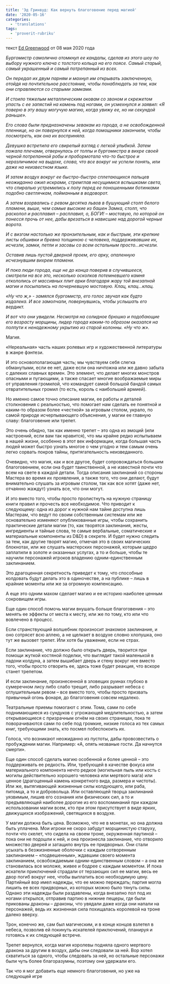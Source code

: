 ```yaml
---
title: 'Эд Гринвуд: Как вернуть благоговение перед магией'
date: '2020-05-16'
categories:
  - 'translations'
tags:
  - 'proverit-rubriku'
---
```


текст [Ed Greenwood](https://vk.com/away.php?to=https://www.enworld.org/forum/member.php?7010779-Ed-Greenwood&cc_key=) от 08 мая 2020 года

_Бургомистр самолично отомкнул ее кандалы, сделав из этого шоу по выбору нужного ключа с толстого кольца на его поясе. Самый старый, самый украшенный и самый потрепанный из всех._

_Он передал их двум парням и махнул им открывать заключенную, отойдя на почтительное расстояние, чтобы понаблюдать за тем, как они справляются со старыми замками._

_И стоило тяжелым металлическим оковам со звоном и скрежетом упасть с ее запястий на камень под ногами, он усмехнулся и заявил: «Я поверю в эту вашу могучую магию, когда увижу ее, но ни секундой раньше»._

_Его слова были предназначены зевакам из города, а не освобожденной пленнице, но он повернулся к ней, когда помощники закончили, чтобы посмотреть, как она их восприняла._

_Девушка встретила его свирепый взгляд с легкой улыбкой. Затем пожала плечами, отвернулась от толпы и бургомистра в вихре своей черной потрепанной робы и пробормотала что-то быстрое и неразличимое на выдохе, слова, что все вокруг не успели понять, или даже на неизвестном языке._

_И затем воздух вокруг ее быстро-быстро сплетающихся пальцев неожиданно ожил искрами, стремглав несущимися вспышками света, что спиралью устремились к полу перед ее поношенными ботинками подобно светлячкам, пойманным в водоворот._

_А затем взорвались с ревом десятка львов в бушующий столп белого пламени, выше, чем самые высокие из башен Замка, столп, что расколол и расплавил – расплавил, о, БОГИ! – мостовую, по которой он понесся прочь от нее, дабы врезаться в нависшие над дорогой черные ворота._

_И с визгом настолько же пронзительным, как и быстрым, эти крепкие листы обшивки и бревна толщиною с человека, поддерживавшие их, исчезли, замки, петли и засовы со всем остальным просто…исчезли._

_Оставив лишь пустой дверной проем, его арку, опаленную исчезнувшим вихрем пламени._

_И пока люди города, еще не до конца поверив в случившееся, смотрели на все это, несколько осколков потемневшего камня откололись от массивных плит арки благодаря жару той внезапной магии и посыпались на почерневшую мостовую. Клац, клац…клац._

_«Ну что ж,» - замялся бургомистр, его голос звучал как будто издалека. И все замолчали, повернувшись, чтобы услышать его вердикт._

_И вот что они увидели. Несмотря на солидное брюшко и подобающие его возрасту морщины, лидер города каким-то образом оказался на полпути к ненадежному укрытию из старой колонны. «Ну что ж»._

Магия.

«Нереальная» часть наших ролевых игр и художественной литературы в жанре фэнтези.

И это основополагающая часть; мы чувствуем себя слегка обманутыми, если ее нет, даже если она ничтожна или же давно забыта с далеких славных времен. Это элемент, что делает многих монстров опасными и пугающими, а также спасает многие воображаемые миры от управления громилой, что командует самой большой бандой самых отвратительных громил (то есть, король с наибольшей армией).

Но именно самое точно описание магии, ее работы и деталей столкновения с реальностью, что помогает нам сделать ее понятной и каким-то образом более «честной» за игровым столом, украло, по самой природе исчерпывающего объяснения, у магии ее главную славу: благоговение или трепет.

Это очень обидно, так как именно трепет – это одна из эмоций (или настроений, если вам так нравится), что мы крайне редко испытываем в нашей жизни, особенно в этот век информации, когда большая часть людей может быстро узнать многое о чем угодно и тем самым очень легко сорвать покров тайны, притягательность неизведанного.

Очевидно, что магия, как и все другое, будет сопровождаться большим благоговением, если она будет таинственной, а не известной почти что всем на свете в каждой детали. Тогда описания заклинаний со стороны Мастера во время их проявления, а также того, что они делают, будут внимательно слушать за игровым столом, так как все хотят (даже нет, отчаянно жаждут) узнать все, что они могут.

И это вместо того, чтобы просто пролистнуть на нужную страницу книги правил и прочесть все необходимое. Что приводит к следующему: одна из дорог к нужной нам тайне доступна лишь Мастерам, что ведут по своим собственным системам или же основательно изменяют опубликованные игры, чтобы сохранить практические детали магии (то, как творятся заклинания, жесты, ингредиенты и тайные слова, те самые вербальные, соматические и материальные компоненты из D&D) в секрете. И будет нужно следить за тем, как другие творят магию, отмечая это в своих магических блокнотах, или же слушать мастерских персонажей, которым щедро заплатили в золоте и оказанных услугах, а то и больше, чтобы те научили персонажей игроков владению одним-единственным заклинанием.

Это драгоценная секретность приведет к тому, что способные колдовать будут делать это в одиночестве, а на публике – лишь в крайние моменты или же за огромную компенсацию.

А еще это одним махом сделает магию и ее историю наиболее ценным сокровищем игры.

Еще один способ помочь магии внушать больше благоговения – это менять ее эффекты от места к месту, или же по тому, кто или что вовлечено в процесс.

Если странствующий волшебник произносит знакомое заклинание, и оно сотрясет всю аллею, а не щелкает в воздухе словно хлопушка, оно тут же вызовет трепет. Или хотя бы уважение, если не страх.

Если заклинание, что должно было открыть дверь, творится при помощи жуткой костяной поделки, что выглядит такой маленькой в ладони колдуна, а затем вышибает дверь и стену вокруг нее вместо того, чтобы просто отворить ее, здесь тоже будет реакция, что вскоре станет трепетом.

И если заклинание, произнесенной в зловещих руинах глубоко в сумеречном лису либо слабо трещит, либо разрывает небеса с оглушительным ревом – все вместо того, чтобы просто призвать привычный огонь фонаря, до благоговения совсем недалеко.

Театральные приемы помогают с этим. Тома, сами по себе поднимающиеся из сундуков с угрожающей медлительностью, а затем открывающиеся с призрачным огнём на своих страницах, пока те поворачиваются сами по себе под громкие, низкие голоса из тех самых книг, требующими знать, кто посмел побеспокоить их.

Голоса, что возникают неожиданно из пустоты, дабы провозвестить о пробуждении магии. Например: «А, опять незваные гости. Да начнутся смерти».

Еще один способ сделать магию особенной и более ценной – это поддерживать ее редкость. Или, требующей в качестве фокуса или материального компонента нечто редкое (могильная пыль или кость с могилы действительно хорошего человека или мертвого мага) или ценное (драгоценный камень конкретного вида, размера и чистоты). Или же, вытягивающей жизненные силы колдующего, или раба, питомца, а то и добровольца. Или оставляющей творца заклинаний уязвимым, лишив его сознания или физических сил, а то и предъявляющей наиболее дорогие из его воспоминаний при каждом использовании магии всем, кто при этом присутствует в виде ярких, движущихся изображений, светящихся в воздухе.

У магии должна быть цена. Возможно, что не в монетах, но она должна быть уплачена. Мои игроки не скоро забудут морщинистую старуху, почти что скелет, что сидела на своем троне, окруженная паутиной – пока они не подошли к ней, и она произнесла заклинание, что отворило множество дверей и затащило внутрь ее придворных. Они стали усыхать в безжизненные оболочки с каждым сотворенным заклинанием – «подвешенным», ждавшим своего момента заклинанием, освобождаемым одним-единственным словом – а она же становилась все моложе, живее и бодрее с каждым моментом. И пока искатели приключений страдали от терзающих сил ее магии, весь ее двор погиб вокруг нее, чтобы выплатить всю необходимую цену. Партийный вор имел надежды, что ее можно переждать; партия могла лишить ее всех придворных, из которых можно было тянуть силы. Однако эти надежды были раздавлены, когда внезапно пол под их ногами открылся, отправив партию в нижние пещеры, где были прикованы драконы – драконы, что увядали даже когда они напали на персонажей, ведь их жизненная сила похищалась королевой на троне далеко вверху.

Трон, конечно же, сам был магическим, и в конце концов взлетел в небеса, позволив ей покинуть искателей приключений, планируя и готовясь к их следующей встрече.

Трепет вернулся, когда магия королевы подняла одного мертвого дракона за другим в воздух, дабы они следовали за ней. Вор хотел схватиться за одного, чтобы следовать за ней, но остальные персонажи были чуть более благоразумны, поэтому они удержали его.

Так что я мог добавить еще немного благоговения, но уже на следующей игре
